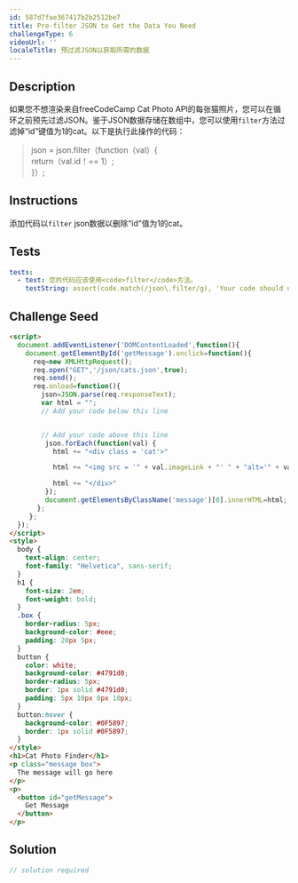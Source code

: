 ```yaml
---
id: 587d7fae367417b2b2512be7
title: Pre-filter JSON to Get the Data You Need
challengeType: 6
videoUrl: ''
localeTitle: 预过滤JSON以获取所需的数据
---
```


## Description
<section id="description">如果您不想渲染来自freeCodeCamp Cat Photo API的每张猫照片，您可以在循环之前预先过滤JSON。鉴于JSON数据存储在数组中，您可以使用<code>filter</code>方法过滤掉“id”键值为1的cat。以下是执行此操作的代码： <blockquote> json = json.filter（function（val）{ <br> return（val.id！== 1）; <br> }）; </blockquote></section>

## Instructions
<section id="instructions">添加代码以<code>filter</code> json数据以删除“id”值为1的cat。 </section>

## Tests
<section id='tests'>

```yml
tests:
  - text: 您的代码应该使用<code>filter</code>方法。
    testString: assert(code.match(/json\.filter/g), 'Your code should use the <code>filter</code> method.');

```

</section>

## Challenge Seed
<section id='challengeSeed'>

<div id='html-seed'>

```html
<script>
  document.addEventListener('DOMContentLoaded',function(){
    document.getElementById('getMessage').onclick=function(){
      req=new XMLHttpRequest();
      req.open("GET",'/json/cats.json',true);
      req.send();
      req.onload=function(){
        json=JSON.parse(req.responseText);
        var html = "";
        // Add your code below this line


        // Add your code above this line
         json.forEach(function(val) {
           html += "<div class = 'cat'>"

           html += "<img src = '" + val.imageLink + "' " + "alt='" + val.altText + "'>"

           html += "</div>"
         });
         document.getElementsByClassName('message')[0].innerHTML=html;
       };
     };
  });
</script>
<style>
  body {
    text-align: center;
    font-family: "Helvetica", sans-serif;
  }
  h1 {
    font-size: 2em;
    font-weight: bold;
  }
  .box {
    border-radius: 5px;
    background-color: #eee;
    padding: 20px 5px;
  }
  button {
    color: white;
    background-color: #4791d0;
    border-radius: 5px;
    border: 1px solid #4791d0;
    padding: 5px 10px 8px 10px;
  }
  button:hover {
    background-color: #0F5897;
    border: 1px solid #0F5897;
  }
</style>
<h1>Cat Photo Finder</h1>
<p class="message box">
  The message will go here
</p>
<p>
  <button id="getMessage">
    Get Message
  </button>
</p>

```

</div>



</section>

## Solution
<section id='solution'>

```js
// solution required
```
</section>

